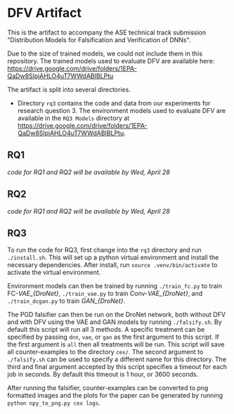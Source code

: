 # DFV Artifact

This is the artifact to accompany the ASE technical track submission "Distribution Models for Falsification and Verification of DNNs".

Due to the size of trained models, we could not include them in this repository. The trained models used to evaluate DFV are available here: https://drive.google.com/drive/folders/1EPA-QaDw8SlpjAHLO4uT7WWdABIBLPtu

The artifact is split into several directories.

- Directory `rq3` contains the code and data from our experiments for research question 3. The environment models used to evaluate DFV are available in the `RQ3 Models` directory at https://drive.google.com/drive/folders/1EPA-QaDw8SlpjAHLO4uT7WWdABIBLPtu.

## RQ1

*code for RQ1 and RQ2 will be available by Wed, April 28*

## RQ2

*code for RQ1 and RQ2 will be available by Wed, April 28*

## RQ3

To run the code for RQ3, first change into the `rq3` directory and run `./install.sh`. This will set up a python virtual environment and install the necessary dependencies. After install, run `source .venv/bin/activate` to activate the virtual environment.

Environment models can then be trained by running `./train_fc.py` to train FC-*VAE_{DroNet}*, `./train_vae.py` to train Conv-*VAE_{DroNet}*, and `./train_dcgan.py` to train *GAN_{DroNet}*.

The PGD falsifier can then be run on the DroNet network, both without DFV and with DFV using the VAE and GAN models by running `./falsify.sh`. By default this script will run all 3 methods. A specific treatment can be specified by passing `dnn`, `vae`, or `gan` as the first argument to this script. If the first argument is `all` then all treatments will be run. This script will save all counter-examples to the directory `cex/`. The second argument to `./falsify.sh` can be used to specify a different name for this directory. The third and final argument accepted by this script specifies a timeout for each job in seconds. By default this timeout is 1 hour, or 3600 seconds.

After running the falsifier, counter-examples can be converted to png formatted images and the plots for the paper can be generated by running `python npy_to_png.py cex logs`.
